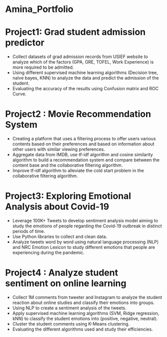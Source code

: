 # Amina_Portfolio

# Project1: Grad student admission predictor
*	Collect datasets of grad admission records from USIEF website to analyze which of the factors (GPA, GRE, TOFEL, Work Experience) is more required to be admitted.
*	Using different supervised machine learning algorithms (Decision tree, naïve bayes, KNN) to analyze the data and predict the admission of the student. 
*	Evaluating the accuracy of the results using Confusion matrix and ROC Curve. 
# Project2 : Movie Recommendation System 
*	Creating a platform that uses a filtering process to offer users various contents based on their preferences and based on information about other users with similar viewing preferences. 
*	Aggregate data from IMDB, use tf-idf algorithm and cosine similarity algorithm to build a recommendation system and compare between the content base and the collaborative filtering algorithm.
*	Improve tf-idf algorithm to alleviate the cold start problem in the collaborative filtering algorithm. 
# Project3: Exploring Emotional Analysis about Covid-19 
*	Leverage 100K+ Tweets to develop sentiment analysis model aiming to study the emotions of people regarding the Covid-19 outbreak in distinct periods of time.
*	Use Python libraries to collect and clean data. 
*	Analyze tweets word by word using natural language processing (NLP) and NRC Emotion Lexicon to study different emotions that people are experiencing during the pandemic.   
# Project4 : Analyze student sentiment on online learning 
*	Collect 1M comments from tweeter and Instagram to analyze the student reaction about online studies and classify their emotions into groups. 
*	Using NLP to create a sentiment analysis of the tweets. 
* Apply supervised machine learning algorithms (SVM, Ridge regression, kNN) to classify the student emotions into (positive, negative, neutral). 
*	Cluster the student comments using K-Means clustering. 
* Evaluating the different algorithms used and study their efficiencies. 

